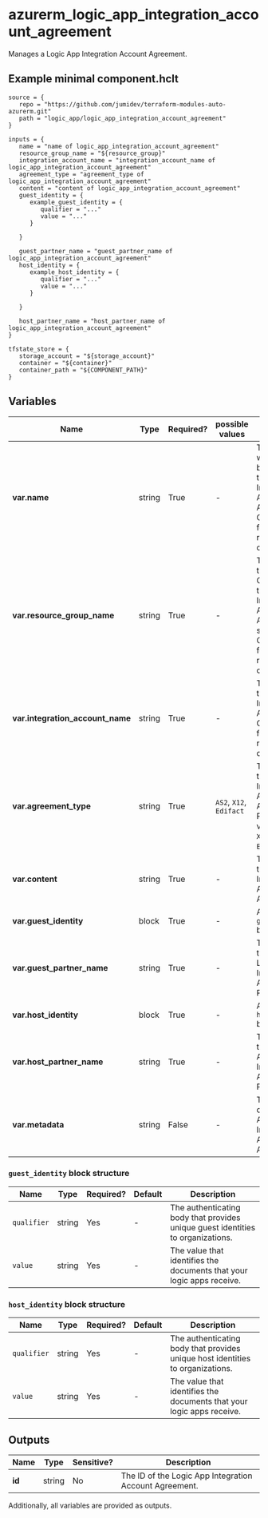 # azurerm_logic_app_integration_account_agreement

Manages a Logic App Integration Account Agreement.

## Example minimal component.hclt

```hcl
source = {
   repo = "https://github.com/jumidev/terraform-modules-auto-azurerm.git" 
   path = "logic_app/logic_app_integration_account_agreement" 
}

inputs = {
   name = "name of logic_app_integration_account_agreement" 
   resource_group_name = "${resource_group}" 
   integration_account_name = "integration_account_name of logic_app_integration_account_agreement" 
   agreement_type = "agreement_type of logic_app_integration_account_agreement" 
   content = "content of logic_app_integration_account_agreement" 
   guest_identity = {
      example_guest_identity = {
         qualifier = "..."   
         value = "..."   
      }
  
   }
 
   guest_partner_name = "guest_partner_name of logic_app_integration_account_agreement" 
   host_identity = {
      example_host_identity = {
         qualifier = "..."   
         value = "..."   
      }
  
   }
 
   host_partner_name = "host_partner_name of logic_app_integration_account_agreement" 
}

tfstate_store = {
   storage_account = "${storage_account}" 
   container = "${container}" 
   container_path = "${COMPONENT_PATH}" 
}

```

## Variables

| Name | Type | Required? |  possible values |  Description |
| ---- | ---- | --------- |  ----------- | ----------- |
| **var.name** | string | True | -  |  The name which should be used for this Logic App Integration Account Agreement. Changing this forces a new resource to be created. | 
| **var.resource_group_name** | string | True | -  |  The name of the Resource Group where the Logic App Integration Account Agreement should exist. Changing this forces a new resource to be created. | 
| **var.integration_account_name** | string | True | -  |  The name of the Logic App Integration Account. Changing this forces a new resource to be created. | 
| **var.agreement_type** | string | True | `AS2`, `X12`, `Edifact`  |  The type of the Logic App Integration Account Agreement. Possible values are `AS2`, `X12` and `Edifact`. | 
| **var.content** | string | True | -  |  The content of the Logic App Integration Account Agreement. | 
| **var.guest_identity** | block | True | -  |  A `guest_identity` block. | 
| **var.guest_partner_name** | string | True | -  |  The name of the guest Logic App Integration Account Partner. | 
| **var.host_identity** | block | True | -  |  A `host_identity` block. | 
| **var.host_partner_name** | string | True | -  |  The name of the host Logic App Integration Account Partner. | 
| **var.metadata** | string | False | -  |  The metadata of the Logic App Integration Account Agreement. | 

### `guest_identity` block structure

| Name | Type | Required? | Default | Description |
| ---- | ---- | --------- | ------- | ----------- |
| `qualifier` | string | Yes | - | The authenticating body that provides unique guest identities to organizations. |
| `value` | string | Yes | - | The value that identifies the documents that your logic apps receive. |

### `host_identity` block structure

| Name | Type | Required? | Default | Description |
| ---- | ---- | --------- | ------- | ----------- |
| `qualifier` | string | Yes | - | The authenticating body that provides unique host identities to organizations. |
| `value` | string | Yes | - | The value that identifies the documents that your logic apps receive. |



## Outputs

| Name | Type | Sensitive? | Description |
| ---- | ---- | --------- | --------- |
| **id** | string | No  | The ID of the Logic App Integration Account Agreement. | 

Additionally, all variables are provided as outputs.
